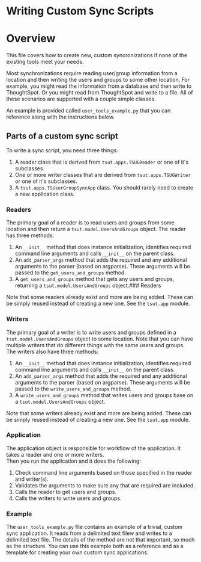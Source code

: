 # Writing Custom Sync Scripts

# Overview

This file covers how to create new, custom syncronizations if none of the existing tools meet your needs.  

Most synchronizations require reading user/group information from a location and then writing the users
and groups to some other location.  For example, you might read the information from a database and then
write to ThoughtSpot.  Or you might read from ThoughtSpot and write to a file.  All of these scenarios 
are supported with a couple simple classes.  

An example is provided called `user_tools_example.py` that you can reference along with the instructions below.

## Parts of a custom sync script

To write a sync script, you need three things:

1. A reader class that is derived from `tsut.apps.TSUGReader` or one of it's subclasses.
2. One or more writer classes that are derived from `tsut.apps.TSUGWriter` or one of it's subclasses.
3. A `tsut.apps.TSUserGroupSyncApp` class.  You should rarely need to create a new application class.

### Readers

The primary goal of a reader is to read users and groups from some location and then return a 
`tsut.model.UsersAndGroups` object.  The reader has three methods:

1. An `__init__` method that does instance initialization, identifies required command line arguments and
calls `__init__` on the parent class.
2. An `add_parser_args` method that adds the required and any additional arguments to the parser (based on 
argparse).  These arguments will be passed to the `get_users_and_groups` method.
3. A `get_users_and_groups` method that gets any users and groups, returning a `tsut.model.UsersAndGroups` object.### Readers

Note that some readers already exist and more are being added.  These can be simply reused instead of 
creating a new one.  See the `tsut.app` module.

### Writers

The primary goal of a writer is to write users and groups defined in a `tsut.model.UsersAndGroups` object 
to some location.  Note that you can have multiple writers that do different things with the same users
and groups.  The writers also have three methods:

1. An `__init__` method that does instance initialization, identifies required command line arguments and
calls `__init__` on the parent class.
2. An `add_parser_args` method that adds the required and any additional arguments to the parser (based on 
argparse).  These arguments will be passed to the `write_users_and_groups` method.
3. A `write_users_and_groups` method that writes users and groups base on a `tsut.model.UsersAndGroups` object.

Note that some writers already exist and more are being added.  These can be simply reused instead of 
creating a new one.  See the `tsut.app` module.

### Application

The application object is responsible for workflow of the application.  It takes a reader and one or more writers.  
Then you run the application and it does the following:

1. Check command line arguments based on those specified in the reader and writer(s).
2. Validates the arguments to make sure any that are required are included.
3. Calls the reader to get users and groups.
4. Calls the writers to write users and groups.

### Example

The `user_tools_example.py` file contains an example of a trivial, custom sync application.  It reads from a 
delimited text filew and writes to a delimited text file.  The details of the method are not that important, so 
much as the structure.  You can use this example both as a reference and as a template for creating your own custom 
sync applications.


